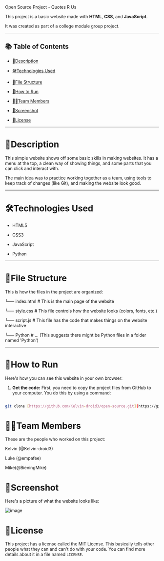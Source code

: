 ﻿Open Source Project - Quotes R Us

This project is a basic website made with **HTML**, **CSS**, and **JavaScript**.

It was created as part of a college module group project.

---

## 📚 Table of Contents

- [📝Description](#description)

- [🛠️Technologies Used](#technologies-used)

- [📁File Structure](#file-structure)

- [🚀How to Run](#how-to-run)

- [👨‍💻Team Members](#team-members)

- [📸Screenshot](#screenshot)

- [📄License](#license)

---

# 📝Description

This simple website shows off some basic skills in making websites. It has a menu at the top, a clean way of showing things, and some parts that you can click and interact with.

The main idea was to practice working together as a team, using tools to keep track of changes (like Git), and making the website look good.

---

# 🛠️Technologies Used

- HTML5

- CSS3

- JavaScript

- Python

---

# 📁File Structure

This is how the files in the project are organized:

└── index.html # This is the main page of the website

└── style.css # This file controls how the website looks (colors, fonts, etc.)

└── script.js # This file has the code that makes things on the website interactive

└── Python # ... (This suggests there might be Python files in a folder named 'Python')

---

# 🚀How to Run

Here's how you can see this website in your own browser:

1.  **Get the code:** First, you need to copy the project files from GitHub to your computer. You do this by using a command:

```bash

git clone [https://github.com/Kelvin-droid3/open-source.git](https://github.com/Kelvin-droid3/open-source.git)

```

# 👨‍💻Team Members

These are the people who worked on this project:

Kelvin (@Kelvin-droid3)

Luke (@empafee)

Mike(@BieningMike)

# 📸Screenshot

Here's a picture of what the website looks like:

![image](https://github.com/user-attachments/assets/60449df9-679c-475e-8a18-3f695cc9835c)

# 📄License

This project has a license called the MIT License. This basically tells other people what they can and can't do with your code. You can find more details about it in a file named `LICENSE`.
